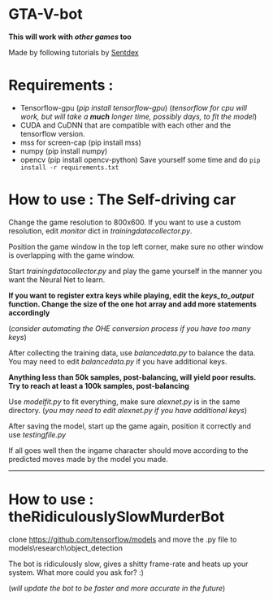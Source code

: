 # GTA-V-bot

**This will work with _other games_ too**

Made by following tutorials by [Sentdex](https://pythonprogramming.net/)

# Requirements :




- Tensorflow-gpu (_pip install tensorflow-gpu_) 
(_tensorflow for cpu will work, but will take a **much** longer time, possibly days, to fit the model_)
- CUDA and CuDNN that are compatible with each other and the tensorflow version.
- mss for screen-cap (pip install mss)
- numpy (pip install numpy)
- opencv (pip install opencv-python)
  Save yourself some time and do ``pip install -r requirements.txt``



# How to use : The Self-driving car

Change the game resolution to 800x600. If you want to use a custom resolution, edit *monitor* dict in _trainingdatacollector.py_.


Position the game window in the top left corner, make sure no other window is overlapping with the game window.


Start _trainingdatacollector.py_ and play the game yourself in the manner you want the Neural Net to learn.



**If you want to register extra keys while playing, edit the _keys_to_output_ function. Change the size of the one hot array and add more statements accordingly**



(_consider automating the OHE conversion process if you have too many keys_)

After collecting the training data, use _balancedata.py_ to balance the data. You may need to edit _balancedata.py_ if you have additional keys.



**Anything less than 50k samples, post-balancing, will yield poor results. Try to reach at least a 100k samples, post-balancing**

Use _modelfit.py_ to fit everything, make sure _alexnet.py_ is in the same directory. (_you may need to edit alexnet.py if you have additional keys_)



After saving the model, start up the game again, position it correctly and use _testingfile.py_

If all goes well then the ingame character should move according to the predicted moves made by the model you made.

---

# How to use : theRidiculouslySlowMurderBot

clone https://github.com/tensorflow/models and move the .py file to models\research\object_detection

The bot is ridiculously slow, gives a shitty frame-rate and heats up your system. What more could you ask for? :) 

(_will update the bot to be faster and more accurate in the future_)


